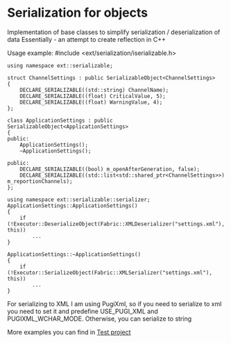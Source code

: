 # Serialization for objects

Implementation of base classes to simplify serialization / deserialization of data
Essentially - an attempt to create reflection in C++

Usage example:
    #include <ext/serialization/iserializable.h>
    
	using namespace ext::serializable;
	
	struct ChannelSettings : public SerializableObject<ChannelSettings>
	{
		DECLARE_SERIALIZABLE((std::string) ChannelName);
		DECLARE_SERIALIZABLE((float) CriticalValue, 5);
		DECLARE_SERIALIZABLE((float) WarningValue, 4);
	};

	class ApplicationSettings : public SerializableObject<ApplicationSettings>
	{
	public:
		ApplicationSettings();
		~ApplicationSettings();

	public:
		DECLARE_SERIALIZABLE((bool) m_openAfterGeneration, false);
		DECLARE_SERIALIZABLE((std::list<std::shared_ptr<ChannelSettings>>) m_reportionChannels);
	};
	
	using namespace ext::serializable::serializer;
	ApplicationSettings::ApplicationSettings()
	{
		if (!Executor::DeserializeObject(Fabric::XMLDeserializer("settings.xml"), this))
			...
	}

	ApplicationSettings::~ApplicationSettings()
	{
		if (!Executor::SerializeObject(Fabric::XMLSerializer("settings.xml"), this))
			...
	}

For serializing to XML I am using PugiXml, so if you need to serialize to xml you need to set it and predefine USE_PUGI_XML and PUGIXML_WCHAR_MODE. Otherwise, you can serialize to string

More examples you can find in [Test project](https://github.com/Pennywise007/ext_test/blob/main/ext_test/Tests/Serialization.cpp) 

